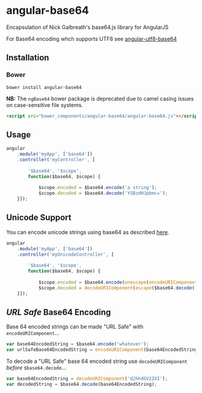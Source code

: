 # angular-base64

Encapsulation of Nick Galbreath's base64.js library for AngularJS

For Base64 encoding whch supports UTF8 see [angular-utf8-base64](https://github.com/stranger82/angular-utf8-base64)

## Installation

### Bower

```
bower install angular-base64
```

**NB:** The `ngBase64` bower package is deprecated due to camel casing issues on case-sensitive file systems.

```html
<script src="bower_components/angular-base64/angular-base64.js"></script>
```

## Usage

```javascript
angular
    .module('myApp', ['base64'])
    .controller('myController', [
    
        '$base64', '$scope', 
        function($base64, $scope) {
        
            $scope.encoded = $base64.encode('a string');
            $scope.decoded = $base64.decode('YSBzdHJpbmc=');
    }]);
```

## Unicode Support

You can encode unicode strings using base64 as described [here](https://developer.mozilla.org/en-US/docs/Web/API/WindowBase64/Base64_encoding_and_decoding#The_.22Unicode_Problem.22).

```javascript
angular
    .module('myApp', ['base64'])
    .controller('myUnicodeController', [
    
        '$base64', '$scope', 
        function($base64, $scope) {
        
            $scope.encoded = $base64.encode(unescape(encodeURIComponent('a string')));
            $scope.decoded = decodeURIComponent(escape($base64.decode('YSBzdHJpbmc=')));
    }]);
```

## *URL Safe* Base64 Encoding

Base 64 encoded strings can be made "URL Safe" with `encodeURIComponent`...

```javascript
var base64EncodedString = $base64.encode('whatever');
var urlSafeBase64EncodedString = encodeURIComponent(base64EncodedString);
```

To decode a "URL Safe" base 64 encoded string use `decodeURIComponent` *before* `$base64.decode`...

```javascript
var base64EncodedString = decodeURIComponent('d2hhdGV2ZXI');
var decodedString = $base64.decode(base64EncodedString);
```
